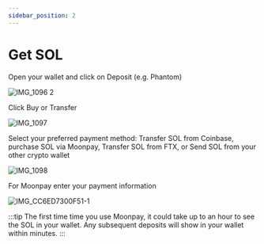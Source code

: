 ```yaml
---
sidebar_position: 2
---
```


# Get SOL


Open your wallet and click on Deposit (e.g. Phantom)

![IMG_1096 2](https://user-images.githubusercontent.com/22420711/178376083-6e2d272e-13be-474b-83c1-1b648df0a8a0.PNG)

Click Buy or Transfer 

![IMG_1097](https://user-images.githubusercontent.com/22420711/178376326-ed21d42b-acb7-4a21-a09b-0163daf04ef1.PNG)

Select your preferred payment method: Transfer SOL from Coinbase, purchase SOL via Moonpay, Transfer SOL from FTX, or Send SOL from your other crypto wallet  

![IMG_1098](https://user-images.githubusercontent.com/22420711/178376434-e249ca4f-beb8-4081-879c-47c7a19aec44.PNG)

For Moonpay enter your payment information

![IMG_CC6ED7300F51-1](https://user-images.githubusercontent.com/22420711/178376499-577ab13c-add3-4799-8caf-d00c6746b1be.jpeg)

:::tip
The first time time you use Moonpay, it could take up to an hour to see the SOL in your wallet. Any subsequent deposits will show in your wallet within minutes.
:::


